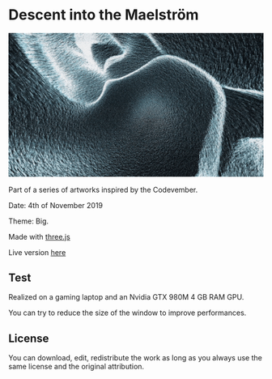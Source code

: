 # Descent into the Maelström

![alt text](https://raw.githubusercontent.com/KessonDalef/Codevember_2019/master/Screenshots/Codevember_4.gif)

Part of a series of artworks inspired by the Codevember.

Date: 4th of November 2019

Theme: Big.

Made with [three.js](https://threejs.org/)

Live version [here](https://kesson.io/experiments/codevember/codevember_4)



## Test

Realized on a gaming laptop and an Nvidia GTX 980M 4 GB RAM GPU.

You can try to reduce the size of the window to improve performances.



## License

You can download, edit, redistribute the work as long as you always use the same license and the original attribution.
